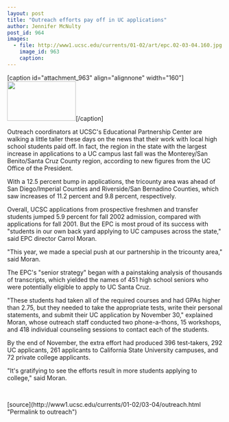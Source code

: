 ```yaml
---
layout: post
title: "Outreach efforts pay off in UC applications"
author: Jennifer McNulty
post_id: 964
images:
  - file: http://www1.ucsc.edu/currents/01-02/art/epc.02-03-04.160.jpg
    image_id: 963
    caption: 
---
```


[caption id="attachment_963" align="alignnone" width="160"]<a href="http://localhost/mysite/wp-content/uploads/2002/03/epc.02-03-04.160.jpg"><img class="size-full wp-image-963" src="http://localhost/mysite/wp-content/uploads/2002/03/epc.02-03-04.160.jpg" alt="" width="160" height="92" /></a>[/caption]
<p>
  Outreach coordinators at UCSC's Educational Partnership Center are walking a little taller these days on the news that their work with local high school students paid off. In fact, the region in the state with the largest increase in applications to a UC campus last fall was the Monterey/San Benito/Santa Cruz County region, according to new figures from the UC Office of the President.
</p>With a 12.5 percent bump in applications, the tricounty area was ahead of San Diego/Imperial Counties and Riverside/San Bernadino Counties, which saw increases of 11.2 percent and 9.8 percent, respectively.
<p>
  Overall, UCSC applications from prospective freshmen and transfer students jumped 5.9 percent for fall 2002 admission, compared with applications for fall 2001. But the EPC is most proud of its success with "students in our own back yard applying to UC campuses across the state," said EPC director Carrol Moran.
</p>
<p>
  "This year, we made a special push at our partnership in the tricounty area," said Moran.
</p>
<p>
  The EPC's "senior strategy" began with a painstaking analysis of thousands of transcripts, which yielded the names of 451 high school seniors who were potentially eligible to apply to UC Santa Cruz.
</p>
<p>
  "These students had taken all of the required courses and had GPAs higher than 2.75, but they needed to take the appropriate tests, write their personal statements, and submit their UC application by November 30," explained Moran, whose outreach staff conducted two phone-a-thons, 15 workshops, and 418 individual counseling sessions to contact each of the students.
</p>
<p>
  By the end of November, the extra effort had produced 396 test-takers, 292 UC applicants, 261 applicants to California State University campuses, and 72 private college applicants.
</p>
<p>
  "It's gratifying to see the efforts result in more students applying to college," said Moran.
</p>
<p>
  <br>

</p>
<p>

</p>
[source](http://www1.ucsc.edu/currents/01-02/03-04/outreach.html "Permalink to outreach")
